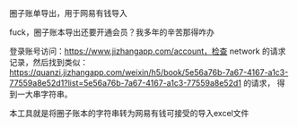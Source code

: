 圈子账单导出，用于网易有钱导入

fuck，圈子账本导出还要开通会员？我多年的辛苦那得咋办

登录账号访问：https://www.jizhangapp.com/account，检查 network 的请求记录，然后找到类似：
https://quanzi.jizhangapp.com/weixin/h5/book/5e56a76b-7a67-4167-a1c3-77559a8e52d1?list=5e56a76b-7a67-4167-a1c3-77559a8e52d1 的请求，
得到一大串字符串。

本工具就是将圈子账本的字符串转为网易有钱可接受的导入excel文件
